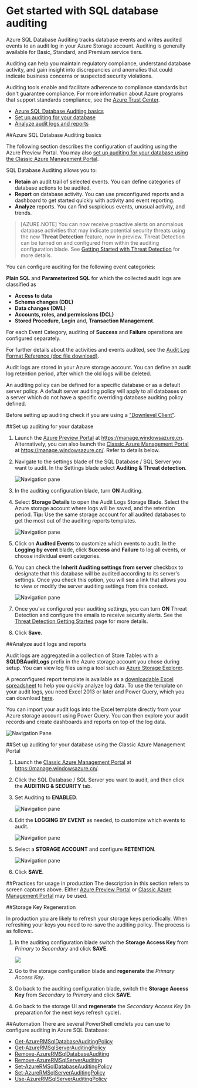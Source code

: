 <properties
	pageTitle="Get started with SQL database auditing | Windows Azure"
	description="Get started with SQL database auditing"
	services="sql-database"
	documentationCenter=""
	authors="jeffgoll"
	manager="jeffreyg"
	editor=""/>

<tags
	ms.service="sql-database"
	ms.date="11/12/2015"
	wacn.date=""/>
 
# Get started with SQL database auditing
Azure SQL Database Auditing tracks database events and writes audited events to an audit log in your Azure Storage account. Auditing is generally available for Basic, Standard, and Premium service tiers.

Auditing can help you maintain regulatory compliance, understand  database activity, and gain insight into discrepancies and anomalies that could indicate business concerns or suspected security violations.

Auditing tools enable and facilitate adherence to compliance standards but don't guarantee compliance. For more information about Azure programs that support standards compliance, see the [Azure Trust Center](/support/trust-center/compliance).

+ [Azure SQL Database Auditing basics]
+ [Set up auditing for your database]
+ [Analyze audit logs and reports]

##<a id="subheading-1"></a>Azure SQL Database Auditing basics

The following section describes the configuration of auditing using the Azure Preview Portal. You may also [set up auditing for your database using the Classic Azure Management Portal].

SQL Database Auditing allows you to:

- **Retain** an audit trail of selected events. You can define categories of database actions to be audited.
- **Report** on database activity. You can use preconfigured reports and a dashboard to get started quickly with activity and event reporting.
- **Analyze** reports. You can find suspicious events, unusual activity, and trends.

> [AZURE.NOTE] You can now receive proactive alerts on anomalous database activities that may indicate potential security threats using the new **Threat Detection** feature, now in preview. Threat Detection can be turned on and configured from within the auditing configuration blade. See [Getting Started with Threat Detection](/documentation/articles/sql-database-threat-detection-get-started) for more details.

You can configure auditing for the following event categories:

**Plain SQL** and **Parameterized SQL** for which the collected audit logs are classified as  

- **Access to data**
- **Schema changes (DDL)**
- **Data changes (DML)**
- **Accounts, roles, and permissions (DCL)**
- **Stored Procedure**, **Login** and, **Transaction Management**.

For each Event Category, auditing of **Success** and **Failure** operations are configured separately.

For further details about the activities and events audited, see the [Audit Log Format Reference (doc file download)](http://download.microsoft.com/download/D/8/D/D8D90BA1-977F-466B-A839-7823FF37FD02/03-Azure%20SQL%20DB%20Audit%20Logs%20Format%20Specification.docx).

Audit logs are stored in your Azure storage account. You can define an audit log retention period, after which the old logs will be deleted.

An auditing policy can be defined for a specific database or as a default server policy. A default server auditing policy will apply to all databases on a server which do not have a specific overriding database auditing policy defined.

Before setting up auditing check if you are using a ["Downlevel Client"](/documentation/articles/sql-database-auditing-and-dynamic-data-masking-downlevel-clients).


##<a id="subheading-2"></a>Set up auditing for your database

1. Launch the [Azure Preview Portal](https://manage.windowsazure.cn) at https://manage.windowsazure.cn. Alternatively, you can also launch the [Classic Azure Management Portal](https://manage.windowsazure.cn/) at https://manage.windowsazure.cn/. Refer to details below.

2. Navigate to the settings blade of the SQL Database / SQL Server you want to audit. In the Settings blade select **Auditing & Threat detection**.

	![Navigation pane][1]

3. In the auditing configuration blade, turn **ON** Auditing.

4. Select **Storage Details** to open the Audit Logs Storage Blade. Select the Azure storage account where logs will be saved, and the retention period. **Tip:** Use the same storage account for all audited databases to get the most out of the auditing reports templates.

	![Navigation pane][2]

5. Click on **Audited Events** to customize which events to audit. In the **Logging by event** blade, click **Success** and **Failure** to log all events, or choose individual event categories.


6. You can check the **Inherit Auditing settings from server** checkbox to designate that this database will be audited according to its server's settings. Once you check this option, you will see a link that allows you to view or modify the server auditing settings from this context.

	![Navigation pane][3]

7. Once you've configured your auditing settings, you can turn **ON** Threat Detection and configure the emails to receive security alerts. See the [Threat Detection Getting Started](/documentation/articles/sql-database-threat-detection-get-started) page for more details.

8. Click **Save**.



##<a id="subheading-3"></a>Analyze audit logs and reports

Audit logs are aggregated in a collection of Store Tables with a **SQLDBAuditLogs** prefix in the Azure storage account you chose during setup. You can view log files using a tool such as [Azure Storage Explorer](http://azurestorageexplorer.codeplex.com/).

A preconfigured report template is available as a [downloadable Excel spreadsheet](http://download.microsoft.com/download/D/8/D/D8D90BA1-977F-466B-A839-7823FF37FD02/01-Azure%20SQL%20DB%20Audit%20Logs%20Report%20Template.xlsx) to help you quickly analyze log data. To use the template on your audit logs, you need Excel 2013 or later and Power Query, which you can download [here](http://www.microsoft.com/download/details.aspx?id=39379).

You can import your audit logs into the Excel template directly from your Azure storage account using Power Query. You can then explore your audit records and create dashboards and reports on top of the log data.


![Navigation Pane][4]


##<a id="subheading-4"></a>Set up auditing for your database using the Classic Azure Management Portal

1. Launch the [Classic Azure Management Portal](https://manage.windowsazure.cn/) at https://manage.windowsazure.cn/.

2. Click the SQL Database / SQL Server you want to audit, and then click the **AUDITING & SECURITY** tab.

3. Set Auditing to **ENABLED**.

	![Navigation pane][5]

4. Edit the **LOGGING BY EVENT** as needed, to customize which events to audit.

	![Navigation pane][6]

5. Select a **STORAGE ACCOUNT** and configure **RETENTION**.

	![Navigation pane][7]

6. Click **SAVE**.




##<a id="subheading-5">Practices for usage in production</a>
The description in this section refers to screen captures above. Either [Azure Preview Portal](https://manage.windowsazure.cn) or [Classic Azure Management Portal](https://manage.windowsazure.cn/) may be used.


##<a id="subheading-6"></a>Storage Key Regeneration

In production you are likely to refresh your storage keys periodically. When refreshing your keys you need to re-save the auditing policy. The process is as follows:.


1. In the auditing configuration blade switch the **Storage Access Key** from *Primary* to *Secondary* and click **SAVE**.

	![][8]

2. Go to the storage configuration blade and **regenerate** the *Primary Access Key*.

3. Go back to the auditing configuration blade, switch the **Storage Access Key** from *Secondary* to *Primary* and click **SAVE**.

4. Go back to the storage UI and **regenerate** the *Secondary Access Key* (in preparation for the next keys refresh cycle).
  
##<a id="subheading-7"></a>Automation
There are several PowerShell cmdlets you can use to configure auditing in Azure SQL Database:

- [Get-AzureRMSqlDatabaseAuditingPolicy](https://msdn.microsoft.com/zh-cn/library/azure/mt603731.aspx)
- [Get-AzureRMSqlServerAuditingPolicy](https://msdn.microsoft.com/zh-cn/library/azure/mt619329.aspx)
- [Remove-AzureRMSqlDatabaseAuditing](https://msdn.microsoft.com/zh-cn/library/azure/mt603796.aspx)
- [Remove-AzureRMSqlServerAuditing](https://msdn.microsoft.com/zh-cn/library/azure/mt603574.aspx)
- [Set-AzureRMSqlDatabaseAuditingPolicy](https://msdn.microsoft.com/zh-cn/library/azure/mt603531.aspx)
- [Set-AzureRMSqlServerAuditingPolicy](https://msdn.microsoft.com/zh-cn/library/azure/mt603794.aspx)
- [Use-AzureRMSqlServerAuditingPolicy](https://msdn.microsoft.com/zh-cn/library/azure/mt619353.aspx)




<!--Anchors-->
[Azure SQL Database Auditing basics]: #subheading-1
[Set up auditing for your database]: #subheading-2
[Analyze audit logs and reports]: #subheading-3
[Set up auditing for your database using the Classic Azure Management Portal]: #subheading-4
[Practices for usage in production]: #subheading-5
[Storage Key Regeneration]: #subheading-6
[Automation]: #subheading-7


<!--Image references-->
[1]: ./media/sql-database-auditing-get-started/1_auditing_get_started_settings.png
[2]: ./media/sql-database-auditing-get-started/2_auditing_get_started_storage_account.png
[3]: ./media/sql-database-auditing-get-started/3_auditing_get_started_inherit_from_server.png
[4]: ./media/sql-database-auditing-get-started/4_auditing_get_started_report_template.png
[5]: ./media/sql-database-auditing-get-started/5_auditing_get_started_classic_portal_enable.png
[6]: ./media/sql-database-auditing-get-started/6_auditing_get_started_classic_portal_events.png
[7]: ./media/sql-database-auditing-get-started/7_auditing_get_started_classic_portal_storage.png
[8]: ./media/sql-database-auditing-get-started/8_auditing_get_started_storage_key_rotation.png


 
